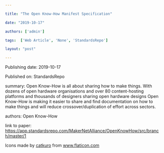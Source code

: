 ---
title: "The Open Know-How Manifest Specification"
date: "2019-10-17"
authors: ['admin']
tags:  ['Web Article', 'None', 'StandardsRepo']
layout: "post"
---
Publishing date: 2019-10-17

Published on: StandardsRepo

summary: Open Know-How is all about sharing how to make things. With dozens of open hardware organisations and over 80 content-hosting platforms and thousands of designers sharing open hardware designs Open Know-How is making it easier to share and find documentation on how to make things and will reduce crossover/duplication of effort across sectors.

authors: Open Know-How

link to paper: https://app.standardsrepo.com/MakerNetAlliance/OpenKnowHow/src/branch/master/1

Icons made by <a href="https://www.flaticon.com/free-icon/bookshelves_3576884" title="catkuro">catkuro</a> from <a href="https://www.flaticon.com/" title="Flaticon"> www.flaticon.com</a>